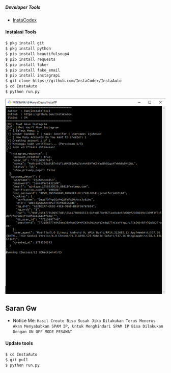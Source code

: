 ##### Developer Tools
- [InstaCodex]()
#### Instalasi Tools
``` bash
$ pkg install git
$ pkg install python
$ pip install beautifulsoup4
$ pip install requests
$ pip install faker
$ pip install fake_email
$ pip install instagrapi
$ git clone https://github.com/InstaCodex/InstaAuto
$ cd InstaAuto
$ python run.py
```

<img src="https://raw.githubusercontent.com/InstaCodex/InstaAuto/refs/heads/main/Asset/result.PNG" alt="Profile Image" height="40%" width="505%">

## Saran Gw
- Notice Me: ```Hasil Create Bisa Susah Jika Dilakukan Terus Menerus Akan Menyababkan SPAM IP, Untuk Menghindari SPAM IP Bisa Dilakukan Dengan ON OFF MODE PESAWAT```

#### Update tools
``` bash
$ cd InstaAuto
$ git pull
$ python run.py
